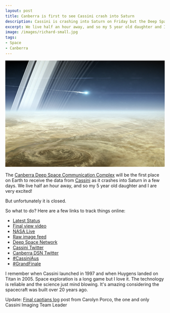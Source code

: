 ```yaml
---
layout: post
title: Canberra is first to see Cassini crash into Saturn
description: Cassini is crashing into Saturn on Friday but the Deep Space Communication Complex in Canberra is closed
excerpt: We live half an hour away, and so my 5 year old daughter and I are very excited!
image: /images/richard-small.jpg
tags:
- Space
- Canberra
---
```


![Artist’s impression of Cassini burning up in Saturn’s upper atmosphere. Credit: NASA/JPL-CALTECH](/images/cassini-breakup.jpg)

The [Canberra Deep Space Communication Complex](https://en.wikipedia.org/wiki/Canberra_Deep_Space_Communication_Complex) will be the first place on Earth to receive the data from [Cassini](https://en.wikipedia.org/wiki/Cassini%E2%80%93Huygens) as it crashes into Saturn in a few days. We live half an hour away, and so my 5 year old daughter and I are very excited!

But unfortunately it is closed.

So what to do? Here are a few links to track things online:

- [Latest Status](https://saturn.jpl.nasa.gov/mission/saturn-tour/where-is-cassini-now/)
- [Final view video](https://www.youtube.com/watch?v=_5ZrSKpbdSg)
- [NASA Live](https://www.nasa.gov/nasalive)
- [Raw image feed](https://saturn.jpl.nasa.gov/galleries/raw-images?order=earth_date+desc&per_page=50&page=0)
- [Deep Space Network](https://eyes.nasa.gov/dsn/dsn.html)
- [Cassini Twitter](https://twitter.com/CassiniSaturn)
- [Canberra DSN Twitter](https://twitter.com/CanberraDSN)
- [#CassiniAus](https://twitter.com/search?q=%23CassiniAus&src=typd)
- [#GrandFinale](https://twitter.com/hashtag/GrandFinale?src=hash)

I remember when Cassini launched in 1997 and when Huygens landed on Titan in 2005. Space exploration is a long game but I love it. The technology is reliable and the science just mind blowing. It's amazing considering the spacecraft was built over 20 years ago.

Update: [Final captians log](http://ciclops.org/index/8615/We-Came-We-Saw-Its-Done?js=1) post from Carolyn Porco, the one and only Cassini Imaging Team Leader

